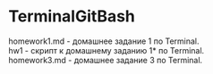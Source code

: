# TerminalGitBash

homework1.md - домашнее задание 1 по Terminal.  
hw1 - скрипт к домашнему заданию 1* по Terminal.  
homework3.md - домашнее задание 3 по Terminal.

